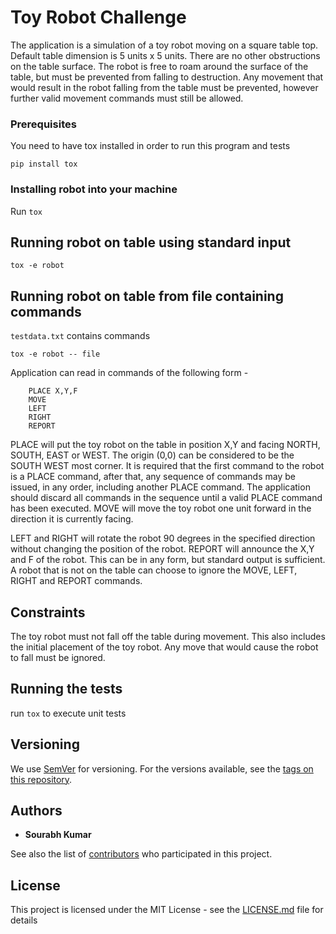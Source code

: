 # Toy Robot Challenge

The application is a simulation of a toy robot moving on a square table top. Default table dimension is 5 units x 5 units.
There are no other obstructions on the table surface. The robot is free to roam around the surface of the table,
but must be prevented from falling to destruction.
Any movement that would result in the robot falling from the table must be prevented,
however further valid movement commands must still be allowed.

### Prerequisites

You need to have tox installed in order to run this program and tests

```
pip install tox
```

### Installing robot into your machine

Run `tox`

## Running robot on table using standard input

```
tox -e robot
```

## Running robot on table from file containing commands
`testdata.txt` contains commands

```
tox -e robot -- file
```

Application can read in commands of the following form -
```
    PLACE X,Y,F
    MOVE
    LEFT
    RIGHT
    REPORT
```
PLACE will put the toy robot on the table in position X,Y and facing NORTH, SOUTH, EAST or WEST.
The origin (0,0) can be considered to be the SOUTH WEST most corner.
It is required that the first command to the robot is a PLACE command, after that, any sequence of commands may be issued,
in any order, including another PLACE command.
The application should discard all commands in the sequence until a valid PLACE command has been executed.
MOVE will move the toy robot one unit forward in the direction it is currently facing.

LEFT and RIGHT will rotate the robot 90 degrees in the specified direction without changing the position of the robot.
REPORT will announce the X,Y and F of the robot.  This can be in any form, but standard output is sufficient.
A robot that is not on the table can choose to ignore the MOVE, LEFT, RIGHT and REPORT commands.

## Constraints
The toy robot must not fall off the table during movement.  This also includes the initial placement of the toy robot.
Any move that would cause the robot to fall must be ignored.

## Running the tests

run `tox` to execute unit tests

## Versioning

We use [SemVer](http://semver.org/) for versioning. For the versions available, see the [tags on this repository](https://github.com/your/project/tags).

## Authors

* **Sourabh Kumar**

See also the list of [contributors](https://github.com/your/project/contributors) who participated in this project.

## License

This project is licensed under the MIT License - see the [LICENSE.md](LICENSE.md) file for details
